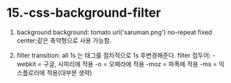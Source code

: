 # 15.-css-background-filter


1. background
      background: tomato url('saruman.png') no-repeat fixed center;같은 축약형으로 사용 가능함.

2. filter
      transition: all 1s 는 태그를 점차적으로 1s 후변경해준다.
      filter 접두어: 
      -webkit = 구글, 사파리에 적용
      -o = 오페라에 적용
      -moz = 파폭에 적용
      -ms = 익스플로러에 적용(대부분 생략)
